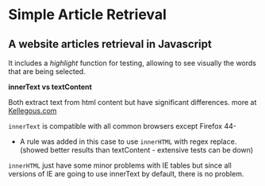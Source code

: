 # Simple Article Retrieval

## A website articles retrieval in Javascript

It includes a *highlight* function for testing, allowing to see visually the
words that are being selected.

**innerText vs textContent**

Both extract text from html content but have significant differences.
more at [Kellegous.com](https://kellegous.com/j/2013/02/27/innertext-vs-textcontent/)

`innerText` is compatible with all common browsers except Firefox 44-
- A rule was added in this case to use `innerHTML` with regex replace.
(showed better results than textContent - extensive tests can be down)

`innerHTML` just have some minor problems with IE tables but since all versions
of IE are going to use innerText by default, there is no problem.

